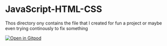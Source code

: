 # JavaScript-HTML-CSS
Thos directory ony contains the file that I created for fun a project or maybe even trying continously to fix something


[![Open in Gitpod](https://gitpod.io/button/open-in-gitpod.svg)](https://gitpod.io/#https://github.com/Pankaj-Dev-Hacker/JavaScript-HTML-CSS)
